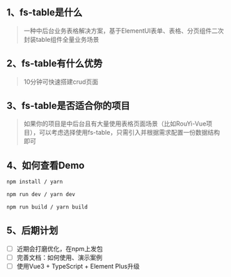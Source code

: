 ##  1、fs-table是什么

> 一种中后台业务表格解决方案，基于ElementUI表单、表格、分页组件二次封装table组件全量业务场景

##  2、fs-table有什么优势

> 10分钟可快速搭建crud页面

##  3、fs-table是否适合你的项目

> 如果你的项目是中后台且有大量使用表格页面场景（比如RouYi-Vue项目），可以考虑选择使用fs-table，只需引入并根据需求配置一份数据结构即可

## 4、如何查看Demo

``` bash
npm install / yarn

npm run dev / yarn dev

npm run build / yarn build
```

## 5、后期计划

- [ ] 近期会打磨优化，在npm上发包
- [ ] 完善文档：如何使用、演示案例
- [ ] 使用Vue3 + TypeScript + Element Plus升级
